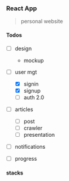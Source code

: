 ### React App

> personal website

#### Todos

- [ ] design
  - mockup
- [ ] user mgt 
  - [x] signin
  - [x] signup
  - [ ] auth 2.0
- [ ] articles
  - [ ] post
  - [ ] crawler
  - [ ] presentation
- [ ] notifications
- [ ] progress



#### stacks